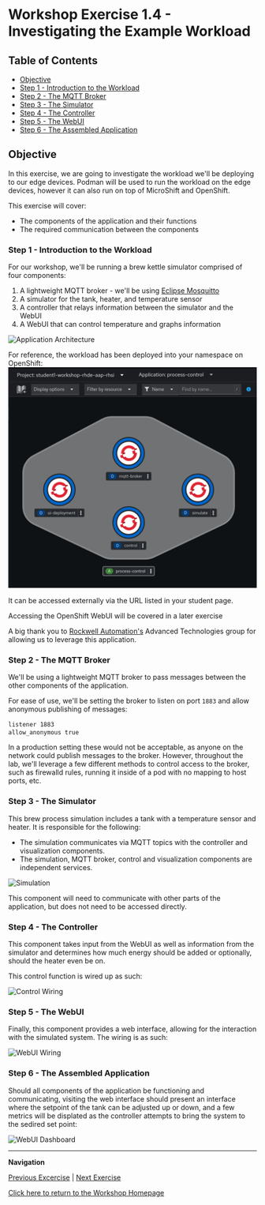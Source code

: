 # Workshop Exercise 1.4 - Investigating the Example Workload

## Table of Contents

* [Objective](#objective)
* [Step 1 - Introduction to the Workload](#step-1---introduction-to-the-workload)
* [Step 2 - The MQTT Broker](#step-2---the-mqtt-broker)
* [Step 3 - The Simulator](#step-3---the-simulator)
* [Step 4 - The Controller](#step-4---the-controller)
* [Step 5 - The WebUI](#step-5---the-webui)
* [Step 6 - The Assembled Application](#step-6---the-assembled-application)


## Objective

In this exercise, we are going to investigate the workload we'll be deploying to our edge devices. Podman will be used to run the workload on the edge devices, however it can also run on top of MicroShift and OpenShift.

This exercise will cover:

* The components of the application and their functions
* The required communication between the components

### Step 1 - Introduction to the Workload

For our workshop, we'll be running a brew kettle simulator comprised of four components:

1. A lightweight MQTT broker - we'll be using [Eclipse Mosquitto](https://mosquitto.org/)
2. A simulator for the tank, heater, and temperature sensor
3. A controller that relays information between the simulator and the WebUI
4. A WebUI that can control temperature and graphs information

![Application Architecture](https://github.com/jjaswanson4/process-demo-control/blob/master/topology.png?raw=true)

For reference, the workload has been deployed into your namespace on OpenShift:
![Process Control Application](../images/process-control.png)

It can be accessed externally via the URL listed in your student page.

Accessing the OpenShift WebUI will be covered in a later exercise

A big thank you to [Rockwell Automation's](https://www.rockwellautomation.com/) Advanced Technologies group for allowing us to leverage this application.

### Step 2 - The MQTT Broker

We'll be using a lightweight MQTT broker to pass messages between the other components of the application.

For ease of use, we'll be setting the broker to listen on port `1883` and allow anonymous publishing of messages:

```
listener 1883
allow_anonymous true
```

In a production setting these would not be acceptable, as anyone on the network could publish messages to the broker. However, throughout the lab, we'll leverage a few different methods to control access to the broker, such as firewalld rules, running it inside of a pod with no mapping to host ports, etc.

### Step 3 - The Simulator

This brew process simulation includes a tank with a temperature sensor and heater. It is responsible for the following:

- The simulation communicates via MQTT topics with the controller and visualization components.
- The simulation, MQTT broker, control and visualization components are independent services.

![Simulation](https://github.com/jjaswanson4/process-demo-simulate/blob/master/system.png?raw=true)

This component will need to communicate with other parts of the application, but does not need to be accessed directly.

### Step 4 - The Controller

This component takes input from the WebUI as well as information from the simulator and determines how much energy should be added or optionally, should the heater even be on.

This control function is wired up as such:

![Control Wiring](https://github.com/jjaswanson4/process-demo-control/blob/master/control-flow.png?raw=true)

### Step 5 - The WebUI

Finally, this component provides a web interface, allowing for the interaction with the simulated system. The wiring is as such:

![WebUI Wiring](https://github.com/jjaswanson4/process-demo-ui/blob/master/ui-flow.png?raw=true)

### Step 6 - The Assembled Application

Should all components of the application be functioning and communicating, visiting the web interface should present an interface where the setpoint of the tank can be adjusted up or down, and a few metrics will be displated as the controller attempts to bring the system to the sedired set point:

![WebUI Dashboard](https://github.com/jjaswanson4/process-demo-ui/blob/master/ui.png?raw=true)

---
**Navigation**

[Previous Excercise](../1.3-edge-device-intro/) | [Next Exercise](../1.5-controller-intro/)

[Click here to return to the Workshop Homepage](../README.md)
